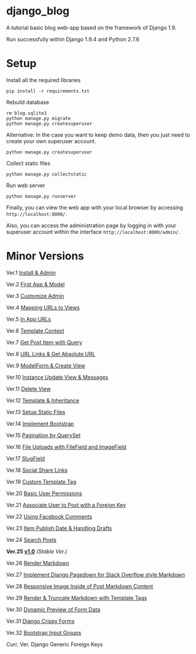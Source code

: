 django_blog
=================

A tutorial basic blog web-app based on the framework of Django 1.9.

Run successfully within Django 1.9.4 and Python 2.7.6

# Setup

Install all the required libraries

    pip install -r requirements.txt

Rebuild database

    rm blog.sqlite3
    python manage.py migrate
    python manage.py createsuperuser

Alternative: In the case you want to keep demo data, then you just need to create your own superuser account.

    python manage.py createsuperuser

Collect static files

    python manage.py collectstatic

Run web server

    python manage.py runserver

Finally, you can view the web app with your local browser by accessing `http://localhost:8000/`.

Also, you can access the administration page by logging in with your superuser account within the interface `http://localhost:8000/admin/`.

# Minor Versions

Ver.1   [Install & Admin](../../tree/63967d94c2443d3665a435d4b1ad3448e8f59131)

Ver.2   [First App & Model](../../tree/1a0ff02f17824fe3b1a8435e18138b046669638f)

Ver.3   [Customize Admin](../../tree/1b29d70569a3b75e64c54017f59a59fcd0c26697)

Ver.4   [Mapping URLs to Views](../../tree/7c54a0413afe4d2453dfafa391a5150538395334)

Ver.5   [In App URLs](../../tree/139682c5ed8d7865cea562d87324ccb5d7a8d48c)

Ver.6   [Template Context](../../tree/fb632dbd65b798dee54969d13416088429674646)

Ver.7   [Get Post Item with Query](../../tree/18c35349ebe3d5245d3087306b0910e8220c28c2)

Ver.8   [URL Links & Get Absolute URL](../../tree/7461e9d1b2cdc1990609c933f6e30be49da7389c)

Ver.9   [ModelForm & Create View](../../tree/47ffb0dc24a921cb710e0dd842e20d5017a8d621)

Ver.10   [Instance Update View & Messages](../../tree/f504653a37208d0719de2b2191e74837a7545ab8)

Ver.11   [Delete View](../../tree/33c613e2d435bdbb0e6c375c926f2bfa3484c7c8)

Ver.12   [Template & Inheritance](../../tree/179e6e213c8526defa7127081f3059fa325ca4d6)

Ver.13   [Setup Static Files](../../tree/33026f355c2eb4ba6b983c45500557879dc75ea0)

Ver.14   [Implement Bootstrap](../../tree/19fb3f825bc6ebcdff09bcf6be31668cf9877e3b)

Ver.15   [Pagination by QuerySet](../../tree/065d89c838750121d06c2a9500826c1166db7d4a)

Ver.16   [File Uploads with FileField and ImageField](../../tree/65d3cb994ca1d30187697e32a611c934676ae639)

Ver.17   [SlugField](../../tree/b2a11513a3d3b32580aefac3fbdfa05a02005348)

Ver.18   [Social Share Links](../../tree/c5fc576d80b8fd3a9fe35c5433fbf53b0d2c25e8)

Ver.19   [Custom Template Tag](../../tree/31f250fee17d467ccf06c649020d75baa9a715c8)

Ver.20   [Basic User Permissions](../../tree/359afe0cb1475eaf3619ccaff70f9afbcbe5fbc4)

Ver.21   [Associate User to Post with a Foreign Key](../../tree/9738b44995eedff2fd46b4e155f4ed65622c3d26)

Ver.22   [Using Facebook Comments](../../tree/593f91ec10ae9e47c72ad47d9f4902859e568d90)

Ver.23   [Item Publish Date & Handling Drafts](../../tree/6f0f9d997765a69401426065bc4f40e113ad4747)

Ver.24   [Search Posts](../../tree/c58056ad61f8bbda7e0e02431b1277a46ec4722a)

**Ver.25   [v1.0](../../tree/v1.0)** _(Stable Ver.)_

Ver.26   [Render Markdown](../../tree/15e8ae240417e0724409d6cff3d616d9b772ae99)

Ver.27   [Implement Django Pagedown for Stack Overflow style Markdown](../../tree/fa0a0822a14fb68f39f5bd068d8d2c394e75d221)

Ver.28   [Responsive Image Inside of Post Markdown Content](../../tree/f99ca0c02cdd7c54347a5b56776a8eb751ef80a4)

Ver.29   [Render & Truncate Markdown with Template Tags](../../tree/73fc57ee0b03d0cec708fc1360c846ce5c54d9e3)

Ver.30   [Dynamic Preview of Form Data](../../tree/7f99ccd0f8fc3aab198a8d23d387474ff6c2961b)

Ver.31   [Django Crispy Forms](../../tree/c3df445bdf21261c7ee8d2c750bba767013cf577)

Ver.32   [Bootstrap Input Groups](../../tree/157325f976b84a244c39083499c1897928367ac0)

Curr. Ver.   Django Generic Foreign Keys
